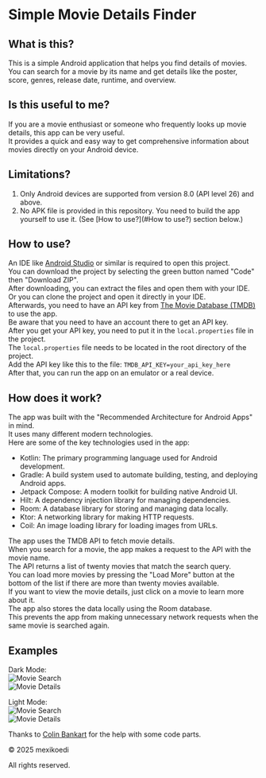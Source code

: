 # Simple Movie Details Finder

## What is this?
This is a simple Android application that helps you find details of movies. <br>
You can search for a movie by its name and get details like the poster, score, genres, release date, runtime, and overview.

## Is this useful to me?
If you are a movie enthusiast or someone who frequently looks up movie details, this app can be very useful. <br>
It provides a quick and easy way to get comprehensive information about movies directly on your Android device.

## Limitations?
1) Only Android devices are supported from version 8.0 (API level 26) and above.
2) No APK file is provided in this repository. You need to build the app yourself to use it. (See [How to use?](#How to use?) section below.)

## How to use?
An IDE like [Android Studio](https://developer.android.com/studio) or similar is required to open this project. <br>
You can download the project by selecting the green button named "Code" then "Download ZIP". <br>
After downloading, you can extract the files and open them with your IDE. <br>
Or you can clone the project and open it directly in your IDE. <br>
Afterwards, you need to have an API key from [The Movie Database (TMDB)](https://developer.themoviedb.org/docs/getting-started) to use the app. <br>
Be aware that you need to have an account there to get an API key. <br>
After you get your API key, you need to put it in the `local.properties` file in the project. <br>
The `local.properties` file needs to be located in the root directory of the project. <br>
Add the API key like this to the file: `TMDB_API_KEY=your_api_key_here` <br>
After that, you can run the app on an emulator or a real device.

## How does it work?
The app was built with the "Recommended Architecture for Android Apps" in mind. <br>
It uses many different modern technologies. <br>
Here are some of the key technologies used in the app:
- Kotlin: The primary programming language used for Android development.
- Gradle: A build system used to automate building, testing, and deploying Android apps.
- Jetpack Compose: A modern toolkit for building native Android UI.
- Hilt: A dependency injection library for managing dependencies.
- Room: A database library for storing and managing data locally.
- Ktor: A networking library for making HTTP requests.
- Coil: An image loading library for loading images from URLs.

The app uses the TMDB API to fetch movie details. <br>
When you search for a movie, the app makes a request to the API with the movie name. <br>
The API returns a list of twenty movies that match the search query. <br>
You can load more movies by pressing the "Load More" button at the bottom of the list if there are more than twenty movies available. <br>
If you want to view the movie details, just click on a movie to learn more about it. <br>
The app also stores the data locally using the Room database. <br>
This prevents the app from making unnecessary network requests when the same movie is searched again.

## Examples
Dark Mode: <br>
![Movie Search](https://github.com/user-attachments/assets/9c8b2d3e-cfb4-4cfc-b1d0-3dd6eabdc28e "Movie Search") <br>
![Movie Details](https://github.com/user-attachments/assets/372c3851-6833-4981-baf2-c8ddda5971b5 "Movie Details")

Light Mode: <br>
![Movie Search](https://github.com/user-attachments/assets/307cdcb1-d9f3-4570-935b-bfddf7678a74 "Movie Search") <br>
![Movie Details](https://github.com/user-attachments/assets/a76f8e72-3a28-4d00-800e-5cee1f9ed24c "Movie Details")

Thanks to [Colin Bankart](https://github.com/Ironwally) for the help with some code parts.

© 2025 mexikoedi

All rights reserved.

